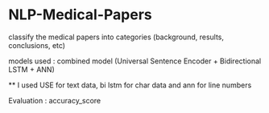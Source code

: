 # NLP-Medical-Papers

classify the medical papers into categories (background, results, conclusions, etc)

models used : combined model (Universal Sentence Encoder + Bidirectional LSTM + ANN)  
 
 ** I used USE for text data, bi lstm for char data and ann for line numbers  

Evaluation : accuracy_score
